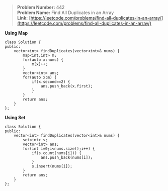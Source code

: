 > **Problem Number:** 442 <br>
> **Problem Name:** Find All Duplicates in an Array <br>
> **Link:** [https://leetcode.com/problems/find-all-duplicates-in-an-array/](https://leetcode.com/problems/find-all-duplicates-in-an-array/)

**Using Map**

    class Solution {
    public:
        vector<int> findDuplicates(vector<int>& nums) {
            map<int,int> m;
            for(auto x:nums) {
                m[x]++;
            }
            vector<int> ans;
            for(auto x:m) {
                if(x.second==2) {
                    ans.push_back(x.first);
                }
            }
            return ans;
        }
    };

**Using Set** 

    class Solution {
    public:
        vector<int> findDuplicates(vector<int>& nums) {
            set<int> s;
            vector<int> ans;
            for(int i=0;i<nums.size();i++) {
                if(s.count(nums[i])) {
                    ans.push_back(nums[i]);
                }
                s.insert(nums[i]);
            }
            return ans;
        }
    };